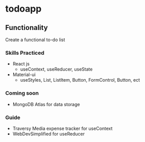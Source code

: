 # todoapp

## Functionality
Create a functional to-do list 

### Skills Practiced
- React js
    - useContext, useReducer, useState
- Material-ui
    - useStyles, List, ListItem, Button, FormControl, Button, ect

### Coming soon
- MongoDB Atlas for data storage

### Guide
- Traversy Media expense tracker for useContext
- WebDevSimplified for useReducer
